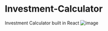 # Investment-Calculator
Investment Calculator built in React
![image](https://github.com/KyEBell/Investment-Calculator/assets/126792185/0f11921d-625e-444f-8bec-00dc1302909d)
